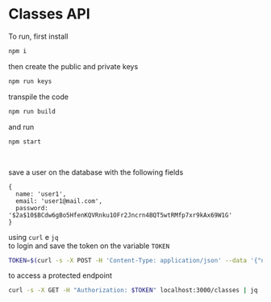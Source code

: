 # Classes API

To run, first install
```bash
npm i
```

then create the public and private keys
```bash
npm run keys
```

transpile the code
```bash
npm run build
```

and run
```
npm start
```

<br>

save a user on the database with the following fields
```
{
  name: 'user1',
  email: 'user1@mail.com',
  password: '$2a$10$BCdw6gBo5HfenKQVRnku1OFr2Jncrn4BQT5wtRMfp7xr9kAx69W1G'
}
```

using `curl` e `jq` \
to login and save the token on the variable `TOKEN`
```bash
TOKEN=$(curl -s -X POST -H 'Content-Type: application/json' --data '{"name": "user1", "password": "123456" }' localhost:3000/users  | jq -r '.token')
```

to access a protected endpoint
```bash
curl -s -X GET -H "Authorization: $TOKEN" localhost:3000/classes | jq
```
